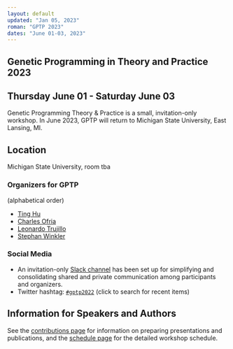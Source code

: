 ```yaml
---
layout: default
updated: "Jan 05, 2023"
roman: "GPTP 2023"
dates: "June 01-03, 2023"
---
```


<!-- ## GPTP Sandbox 2022 -->
## Genetic Programming in Theory and Practice 2023
## Thursday June 01 - Saturday June 03

Genetic Programming Theory & Practice is a small, invitation-only workshop.
In June 2023, GPTP will return to Michigan State University, East Lansing, MI.
<!-- Fall 2022 will see the premiere of GPTP Sandbox, an online GPTP event dedicated to the work of PhD students working in GP as well as social media activities for promoting genetic programming. -->

<!--
## Important Dates

- **November 17, 2022:** PhD seminar (keynote and presentations by PhD students followed by discussions and feedback)
- **November 18, 2022:** Workshop on social media content for GP (keynote and workshop sessions)
-->

## Location
Michigan State University, room tba

### Organizers for GPTP

(alphabetical order)

- [Ting Hu](https://www.cs.queensu.ca/people/Ting/Hu)
- [Charles Ofria](https://www.egr.msu.edu/people/profile/ofria)
- [Leonardo Trujillo](https://www.researchgate.net/lab/Leonardo-Trujillo-Lab)
- [Stephan Winkler](http://bioinformatics.fh-hagenberg.at/site/index.php?id=36)


### Social Media

- An invitation-only [Slack channel](http://gptp-workshops.slack.com) has been set up for simplifying and consolidating shared and private communication among participants and organizers.
- Twitter hashtag: [`#gptp2022`](https://twitter.com/search?f=tweets&q=%23gptp2022) (click to search for recent items)



## Information for Speakers and Authors

See the [contributions page](contributions.html) for information on preparing presentations and publications, and the [schedule page](schedule.html) for the detailed workshop schedule.

